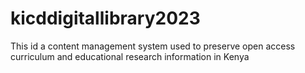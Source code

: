 # kicddigitallibrary2023
This id a content management system used to preserve open access curriculum and educational research information in Kenya
